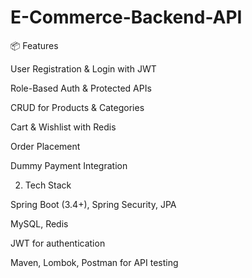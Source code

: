 # E-Commerce-Backend-API
📦 Features

User Registration & Login with JWT

Role-Based Auth & Protected APIs

CRUD for Products & Categories

Cart & Wishlist with Redis

Order Placement

Dummy Payment Integration

2. Tech Stack

Spring Boot (3.4+), Spring Security, JPA

MySQL, Redis

JWT for authentication

Maven, Lombok, Postman for API testing
